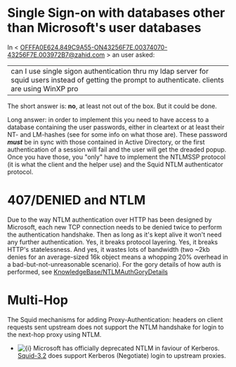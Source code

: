 # Single Sign-on with databases other than Microsoft's user databases

In \<
<OFFFA0E624.849C9A55-ON43256F7E.00374070-43256F7E.003972B7@zahid.com> \>
an user asked:

|                                                                                                                                                      |
| ---------------------------------------------------------------------------------------------------------------------------------------------------- |
| can I use single sigon authentication thru my ldap server for squid users instead of getting the prompt to authenticate. clients are using WinXP pro |

The short answer is: **no**, at least not out of the box. But it could
be done.

Long answer: in order to implement this you need to have access to a
database containing the user passwords, either in cleartext or at least
their NT- and LM-hashes (see
[](http://forum.hackinthebox.org/viewtopic.php?p=40224) for some info on
what those are). These password ***must*** be in sync with those
contained in Active Directory, or the first authentication of a session
will fail and the user will get the dreaded popup. Once you have those,
you "only" have to implement the NTLMSSP protocol (it is what the client
and the helper use) and the Squid NTLM authenticator protocol.

# 407/DENIED and NTLM

Due to the way NTLM authentication over HTTP has been designed by
Microsoft, each new TCP connection needs to be denied twice to perform
the authentication handshake. Then as long as it's kept alive it won't
need any further authentication. Yes, it breaks protocol layering. Yes,
it breaks HTTP's statelessness. And yes, it wastes lots of bandwidth
(two \~2kb denies for an average-sized 16k object means a whopping 20%
overhead in a bad-but-not-unreasonable scenario). For the gory details
of how auth is performed, see
[KnowledgeBase/NTLMAuthGoryDetails](https://wiki.squid-cache.org/action/show/NTLMIssues/KnowledgeBase/NTLMAuthGoryDetails#)

# Multi-Hop

The Squid mechanisms for adding Proxy-Authentication: headers on client
requests sent upstream does not support the NTLM handshake for login to
the next-hop proxy using NTLM.

  - ![{i}](https://wiki.squid-cache.org/wiki/squidtheme/img/icon-info.png)
    Microsoft has officially deprecated NTLM in faviour of Kerberos.
    [Squid-3.2](https://wiki.squid-cache.org/action/show/NTLMIssues/Squid-3.2#)
    does support Kerberos (Negotiate) login to upstream proxies.
